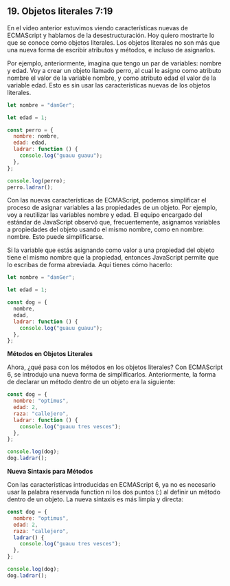 ## **19. Objetos literales 7:19**

En el video anterior estuvimos viendo características nuevas de ECMAScript y hablamos de la desestructuración. Hoy quiero mostrarte lo que se conoce como objetos literales. Los objetos literales no son más que una nueva forma de escribir atributos y métodos, e incluso de asignarlos.

Por ejemplo, anteriormente, imagina que tengo un par de variables: nombre y edad. Voy a crear un objeto llamado perro, al cual le asigno como atributo nombre el valor de la variable nombre, y como atributo edad el valor de la variable edad. Esto es sin usar las características nuevas de los objetos literales.

```js
let nombre = "danGer";

let edad = 1;

const perro = {
  nombre: nombre,
  edad: edad,
  ladrar: function () {
    console.log("guauu guauu");
  },
};

console.log(perro);
perro.ladrar();
```

Con las nuevas características de ECMAScript, podemos simplificar el proceso de asignar variables a las propiedades de un objeto. Por ejemplo, voy a reutilizar las variables nombre y edad. El equipo encargado del estándar de JavaScript observó que, frecuentemente, asignamos variables a propiedades del objeto usando el mismo nombre, como en nombre: nombre. Esto puede simplificarse.

Si la variable que estás asignando como valor a una propiedad del objeto tiene el mismo nombre que la propiedad, entonces JavaScript permite que lo escribas de forma abreviada. Aquí tienes cómo hacerlo:

```js
let nombre = "danGer";

let edad = 1;

const dog = {
  nombre,
  edad,
  ladrar: function () {
    console.log("guauu guauu");
  },
};
```

**Métodos en Objetos Literales**

Ahora, ¿qué pasa con los métodos en los objetos literales? Con ECMAScript 6, se introdujo una nueva forma de simplificarlos. Anteriormente, la forma de declarar un método dentro de un objeto era la siguiente:

```js
const dog = {
  nombre: "optimus",
  edad: 2,
  raza: "callejero",
  ladrar: function () {
    console.log("guauu tres vesces");
  },
};

console.log(dog);
dog.ladrar();
```

**Nueva Sintaxis para Métodos**

Con las características introducidas en ECMAScript 6, ya no es necesario usar la palabra reservada function ni los dos puntos (:) al definir un método dentro de un objeto. La nueva sintaxis es más limpia y directa:

```js
const dog = {
  nombre: "optimus",
  edad: 2,
  raza: "callejero",
  ladrar() {
    console.log("guauu tres vesces");
  },
};

console.log(dog);
dog.ladrar();
```
